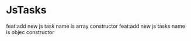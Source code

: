 # JsTasks
feat:add new js task name is array constructor
feat:add new js tasks name is objec constructor
